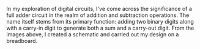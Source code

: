 In my exploration of digital circuits, I've come across the significance of a full adder circuit in the realm of addition and subtraction operations. 
The name itself stems from its primary function: adding two binary digits along with a carry-in digit to generate both a sum and a carry-out digit. 
From the images above, I created a schematic and carried out my design on a breadboard.
